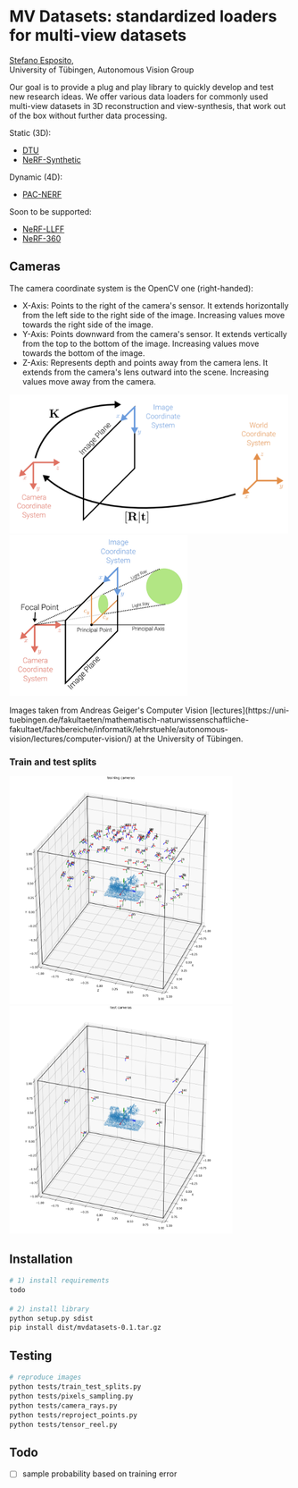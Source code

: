 # MV Datasets: standardized loaders for multi-view datasets

[Stefano Esposito](https://s-esposito.github.io/),
<br>
University of Tübingen, Autonomous Vision Group

Our goal is to provide a plug and play library to quickly develop and test new research ideas. We offer various data loaders for commonly used multi-view datasets in 3D reconstruction and view-synthesis, that work out of the box without further data processing.

Static (3D):
- [DTU](#)
- [NeRF-Synthetic](#)

Dynamic (4D):
- [PAC-NERF](#)

Soon to be supported:
- [NeRF-LLFF](#)
- [NeRF-360](#)

## Cameras
The camera coordinate system is the OpenCV one (right-handed):
- X-Axis: Points to the right of the camera's sensor. It extends horizontally from the left side to the right side of the image. Increasing values move towards the right side of the image.
- Y-Axis: Points downward from the camera's sensor. It extends vertically from the top to the bottom of the image. Increasing values move towards the bottom of the image.
- Z-Axis: Represents depth and points away from the camera lens. It extends from the camera's lens outward into the scene. Increasing values move away from the camera.

<p float="left">
  <img src="imgs/pose_and_intrinsics.png" width="500"/>
  <img src="imgs/projection_with_principal_point_offset.png" width="320"/>
</p>   
Images taken from Andreas Geiger's Computer Vision [lectures](https://uni-tuebingen.de/fakultaeten/mathematisch-naturwissenschaftliche-fakultaet/fachbereiche/informatik/lehrstuehle/autonomous-vision/lectures/computer-vision/) at the University of Tübingen.

<!-- 
<p align="middle">
  <img src="imgs/datasets_frame.png" width="400"/>
</p>
-->

### Train and test splits

<p float="left">
  <img src="imgs/blender_training_cameras.png" width="400" />
  <img src="imgs/blender_test_cameras.png" width="400" />
</p>


<!--
TODO: update 
<p align="middle">
  <img src="imgs/dtu_poses.png" width="600"/>
</p>

<p align="middle">
  <img src="imgs/data_loader.gif" width="600"/>
</p>
-->

## Installation

```bash
# 1) install requirements
todo

# 2) install library
python setup.py sdist
pip install dist/mvdatasets-0.1.tar.gz 
```

<!-- 
TODO: (optional: install PyTorch from source with CXX11_ABI=1) 


```bash
pip3 install torch torchvision torchaudio --index-url https://download.pytorch.org/whl/cu118
conda install -c "nvidia/label/cuda-11.8.0" cuda-toolkit
```

Get the PyTorch Source

```bash
git clone --recursive https://github.com/pytorch/pytorch
cd pytorch
```

Install PyTorch

On Linux

Install [ccache](https://github.com/ccache/ccache/blob/master/doc/INSTALL.md) (optional)
```bash
# download bin and add it to path or compile source and install
```

Prepare conda env
```bash
conda install -c conda-forge cusparselt
conda install -c anaconda cudnn
```

If you would like to compile PyTorch with new C++ ABI enabled, then first run this [commands](https://discuss.pytorch.org/t/how-to-specify-glibcxx-use-cxx11-abi-1-when-building-pytorch-from-source/102899):

```bash
export CMAKE_PREFIX_PATH=${CONDA_PREFIX:-"$(dirname $(which conda))/../"}
export TORCH_CXX_FLAGS="-D_GLIBCXX_USE_CXX11_ABI=1"
python setup.py develop
```

Invoke CMake to Build C++ Code:

First, make sure you invoke CMake to build your C++ code and create the shared library (e.g., .so file on Unix systems). From your project directory, run:


```bash
mkdir build
cd build
cmake ..
make
```
This step will generate the shared library containing your C++ functions.

Run install:

After you have successfully built the C++ code using CMake, you can install the Python package using python setup.py install. This step will package the compiled C++ library along with the Python interface code and install it as a Python package.

```bash
python setup.py develop 
```
-->

## Testing

```bash
# reproduce images
python tests/train_test_splits.py
python tests/pixels_sampling.py
python tests/camera_rays.py
python tests/reproject_points.py
python tests/tensor_reel.py
```

## Todo

- [ ] sample probability based on training error

<!---

# Citation

If you use this library for your research, please consider citing:

```
@inproceedings{datasets,
	title        = {DataSets: Standardized Loaders for Multi-View Datasets},
	author       = {
		Stefano Esposito
	},
	year         = 2023
}
```

# Contributors

<a href="https://github.com/s-esposito/datasets/graphs/contributors">
  <img src="https://contrib.rocks/image?repo=s-esposito/datasets" />
</a>

-->